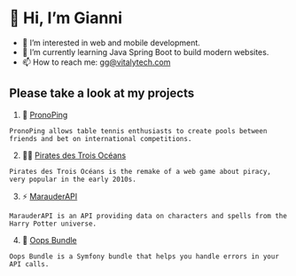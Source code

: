 # 👋 Hi, I’m Gianni

- 👀 I’m interested in web and mobile development.
- 🌱 I’m currently learning Java Spring Boot to build modern websites.
- 📫 How to reach me: gg@vitalytech.com

## Please take a look at my projects

<!--1. :trophy: [Tournois FFTT](https://github.com/vt-gianni/PingContest)-->

1. 🏓 [PronoPing](https://pronoping.com)

```
PronoPing allows table tennis enthusiasts to create pools between friends and bet on international competitions. 
```

2. 🏴‍☠️ [Pirates des Trois Océans](https://pirates-ilshenar.fr/)

```
Pirates des Trois Océans is the remake of a web game about piracy, very popular in the early 2010s.
```

3. ⚡ [MarauderAPI](https://github.com/vt-gianni/MarauderAPI)

```
MarauderAPI is an API providing data on characters and spells from the Harry Potter universe.
```

4. 🐼 [Oops Bundle](https://github.com/vt-gianni/oops-bundle)

```
Oops Bundle is a Symfony bundle that helps you handle errors in your API calls.
```

<!---
vt-gianni/vt-gianni is a ✨ special ✨ repository because its `README.md` (this file) appears on your GitHub profile.
You can click the Preview link to take a look at your changes.
--->
